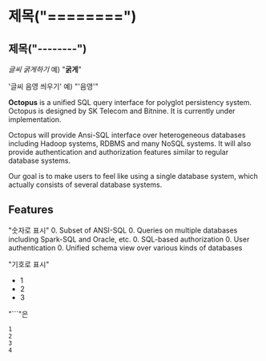 제목("========")
================

제목("--------")
---------------

*글씨 굵게하기*	예) "**굵게**"

'글씨 음영 씌우기' 예) "'음영'"


**Octopus** is a unified SQL query interface for polyglot persistency system. Octopus is designed by SK Telecom and Bitnine.
It is currently under implementation.

Octopus will provide Ansi-SQL interface over heterogeneous databases including Hadoop systems, RDBMS and many NoSQL systems.
It will also provide authentication and authorization features similar to regular database systems.

Our goal is to make users to feel like using a single database system, which actually consists of several database systems.

**Features**
--------------

"숫자로 표시"
0. Subset of ANSI-SQL
0. Queries on multiple databases including Spark-SQL and Oracle, etc.
0. SQL-based authorization
0. User authentication
0. Unified schema view over various kinds of databases


"기호로 표시"

* 1
* 2
* 3

"```"은

```
1
2
3
4
```
